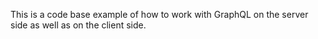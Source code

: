 This is a code base example of how to work with GraphQL on the server side as well as on the client side.
